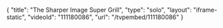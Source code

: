 {
    "title": "The Sharper Image Super Grill",
    "type": "solo",
    "layout": "iframe-static",
    "videoId": "111180086",
    "url": "\/tvpembed\/111180086"
}